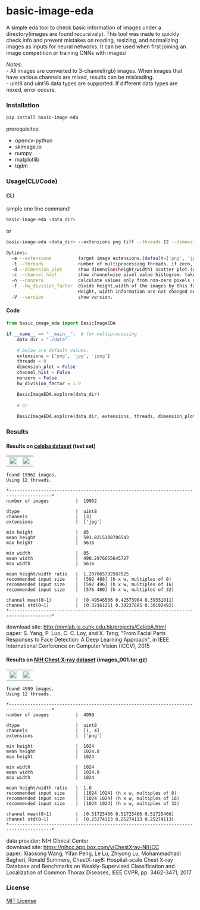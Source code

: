 # basic-image-eda

A simple eda tool to check basic information of images under a directory(images are found recursively). This tool was made to quickly check info and prevent mistakes on reading, resizing, and normalizing images as inputs for neural networks. It can be used when first joining an image competition or training CNNs with images!

*Notes:*  
\- All images are converted to 3-channel(rgb) images. When images that have various channels are mixed, results can be misleading.  
\- uint8 and uint16 data types are supported. If different data types are mixed, error occurs.


### Installation
```bash
pip install basic-image-eda
```
prerequisites:
- opencv-python
- skimage.io
- numpy
- matplotlib
- tqdm

### Usage(CLI/Code)
#### CLI
simple one line command!
```bash
basic-image-eda <data_dir>
```
or
```bash
basic-image-eda <data_dir> --extensions png tiff --threads 12 --dimension_plot --channel_hist --nonzero --hw_division_factor 2.0

Options:
  -e --extensions          target image extensions.(default=['png', 'jpg', 'jpeg'])
  -t --threads             number of multiprocessing threads. if zero, automatically counted.(default=0)
  -d --dimension_plot      show dimension(height/width) scatter plot.(default=False)
  -c --channel_hist        show channelwise pixel value histogram. takes longer time.(default=False)
  -n --nonzero             calculate values only from non-zero pixels of the images.(default=False)
  -f --hw_division_factor  divide height,width of the images by this factor to make pixel value calculation faster.
                           Height, width information are not changed and will be printed correctly.(default=1.0)
  -V --version             show version.
```

#### Code
```python
from basic_image_eda import BasicImageEDA

if __name__ == "__main__":  # for multiprocessing
    data_dir = "./data"

    # below are default values. 
    extensions = ['png', 'jpg', 'jpeg']
    threads = 0
    dimension_plot = False
    channel_hist = False
    nonzero = False
    hw_division_factor = 1.0

    BasicImageEDA.explore(data_dir)
    
    # or
    
    BasicImageEDA.explore(data_dir, extensions, threads, dimension_plot, channel_hist, nonzero, hw_division_factor)
```

### Results
#### Results on [celeba dataset](http://mmlab.ie.cuhk.edu.hk/projects/CelebA.html) (test set)

<table border="0">
<tr>
    <td>
    <img src="https://user-images.githubusercontent.com/32871371/74670364-6103eb80-51ec-11ea-9196-94e042820d0c.png" width="100%">
    </td>
    <td>
    <img src="https://user-images.githubusercontent.com/32871371/74670511-ae805880-51ec-11ea-802b-63d0b699fa52.png", width="100%">
    </td>
</tr>
</table>

```
found 19962 images.
Using 12 threads.

*--------------------------------------------------------------------------------------*
number of images          |  19962

dtype                     |  uint8
channels                  |  [3]
extensions                |  ['jpg']

min height                |  85
mean height               |  591.8215108706543
max height                |  5616

min width                 |  85
mean width                |  490.2976655645727
max width                 |  5616

mean height/width ratio   |  1.207065732587525
recommended input size    |  [592 488] (h x w, multiples of 8)
recommended input size    |  [592 496] (h x w, multiples of 16)
recommended input size    |  [576 480] (h x w, multiples of 32)

channel mean(0~1)         |  [0.49546506 0.42573904 0.39331011]
channel std(0~1)          |  [0.32161251 0.30237885 0.30192492]
*--------------------------------------------------------------------------------------*
```

download site: http://mmlab.ie.cuhk.edu.hk/projects/CelebA.html  
paper: S. Yang, P. Luo, C. C. Loy, and X. Tang, "From Facial Parts Responses to Face Detection: A Deep Learning Approach", in IEEE International Conference on Computer Vision (ICCV), 2015  

#### Results on [NIH Chest X-ray dataset](https://cloud.google.com/healthcare/docs/resources/public-datasets/nih-chest?hl=ko) (images_001.tar.gz)

<table border="0">
<tr>
    <td>
    <img src="https://user-images.githubusercontent.com/32871371/74670529-b93aed80-51ec-11ea-8aff-f1e2bcbcf622.png" width="100%">
    </td>
    <td>
    <img src="https://user-images.githubusercontent.com/32871371/74670548-c3f58280-51ec-11ea-8fff-4a7006053415.png", width="100%">
    </td>
</tr>
</table>

```
found 4999 images.
Using 12 threads.

*--------------------------------------------------------------------------------------*
number of images          |  4999

dtype                     |  uint8
channels                  |  [1, 4]
extensions                |  ['png']

min height                |  1024
mean height               |  1024.0
max height                |  1024

min width                 |  1024
mean width                |  1024.0
max width                 |  1024

mean height/width ratio   |  1.0
recommended input size    |  [1024 1024] (h x w, multiples of 8)
recommended input size    |  [1024 1024] (h x w, multiples of 16)
recommended input size    |  [1024 1024] (h x w, multiples of 32)

channel mean(0~1)         |  [0.51725466 0.51725466 0.51725466]
channel std(0~1)          |  [0.25274113 0.25274113 0.25274113]
*--------------------------------------------------------------------------------------*
```

data provider: NIH Clinical Center  
download site: https://nihcc.app.box.com/v/ChestXray-NIHCC  
paper: Xiaosong Wang, Yifan Peng, Le Lu, Zhiyong Lu, Mohammadhadi Bagheri, Ronald Summers, ChestX-ray8:
Hospital-scale Chest X-ray Database and Benchmarks on Weakly-Supervised Classification and Localization of
Common Thorax Diseases, IEEE CVPR, pp. 3462-3471, 2017  

### License
[MIT License](https://github.com/Soongja/basic-image-eda/blob/master/LICENSE)
